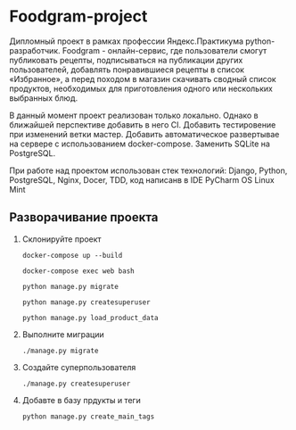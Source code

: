 # **Foodgram-project**

Дипломный проект в рамках профессии Яндекс.Практикума python-разработчик.
Foodgram - онлайн-сервис, где пользователи смогут публиковать рецепты, подписываться на публикации других пользователей, добавлять понравившиеся рецепты в список «Избранное», а перед походом в магазин скачивать сводный список продуктов, необходимых для приготовления одного или нескольких выбранных блюд.

В данный момент проект реализован только локально. Однако в ближайшей перспективе добавить в него CI. Добавить тестировение при изменений ветки мастер. Добавить автоматическое развертывае на сервере с использованием docker-compose. Заменить SQLite на PostgreSQL.

При работе над проектом использован стек технологий: Django, Python, PostgreSQL, Nginx, Docer, TDD, код написанв в IDE PyCharm OS Linux Mint  

## Разворачивание проекта

1.  Склонируйте проект

        docker-compose up --build

        docker-compose exec web bash

        python manage.py migrate

        python manage.py createsuperuser

        python manage.py load_product_data



2.  Выполните миграции

        ./manage.py migrate

3.  Создайте суперпользователя

        ./manage.py createsuperuser

4.  Добавте в базу прдукты и теги

        python manage.py create_main_tags
